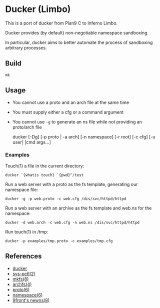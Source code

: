 # Ducker (Limbo)

This is a port of ducker from Plan9 C to Inferno Limbo.

Ducker provides (by default) non-negotiable namespace sandboxing.

In particular, ducker aims to better automate the process of sandboxing arbitrary processes. 

## Build

	mk

## Usage

- You cannot use a proto and an arch file at the same time
- You must supply either a cfg or a command argument
- You cannot use `-g` to generate an ns file while not providing an proto/arch file

	ducker [-Dg] [-p proto | -a arch] [-n namespace] [-r root] [-c cfg] [-u user] [cmd args…]

### Examples

Touch(1) a file in the current directory:

	ducker `{whatis touch} `{pwd}^/test

Run a web server with a proto as the fs template, generating our namespace file:

	ducker -g -p web.proto -c web.cfg /dis/svc/httpd/httpd

Run a web server with an archive as the fs template and web.ns for the namespace:

	ducker -d web.arch -c web.cfg -n web.ns /dis/svc/httpd/httpd

Run touch(1) in /tmp:

	ducker -p examples/tmp.proto -c examples/tmp.cfg

## References

- [ducker](https://github.com/henesy/ducker)
- [sys-pctl(2)](http://man.cat-v.org/inferno/2/sys-pctl)
- [mkfs(8)](http://man.cat-v.org/inferno/8/mkfs)
- [archfs(4)](http://man.cat-v.org/inferno/4/archfs)
- [proto(6)](http://man.cat-v.org/inferno/6/proto)
- [namespace(6)](http://man.cat-v.org/inferno/6/namespace)
- [9front's newns(8)](http://man.cat-v.org/9front/8/auth)
